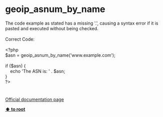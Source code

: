 # geoip_asnum_by_name




<div class="phpcode"><span class="html">
The code example as stated has a missing &apos;.&apos;, causing a syntax error if it is pasted and executed without being checked.<br><br>Correct Code:<br><br><span class="default">&lt;?php<br>$asn </span><span class="keyword">= </span><span class="default">geoip_asnum_by_name</span><span class="keyword">(</span><span class="string">&apos;www.example.com&apos;</span><span class="keyword">);<br><br>if (</span><span class="default">$asn</span><span class="keyword">) {<br>&#xA0; &#xA0; echo </span><span class="string">&apos;The ASN is: &apos; </span><span class="keyword">. </span><span class="default">$asn</span><span class="keyword">;<br>}<br></span><span class="default">?&gt;</span>
</span>
</div>
  

#

[Official documentation page](https://www.php.net/manual/en/function.geoip-asnum-by-name.php)

**[⬆ to root](/)**